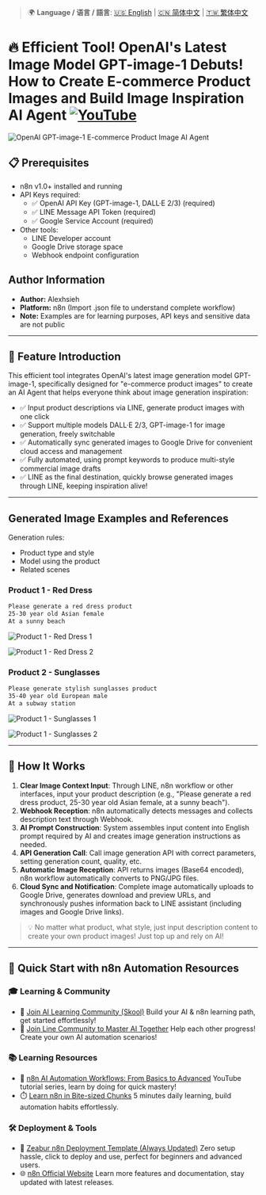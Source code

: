 > 🌍 **Language / 语言 / 語言**: [🇺🇸 English](./readme-en.md) | [🇨🇳 简体中文](./readme-cn.md) | [🇹🇼 繁体中文](./readme.md)

# 🔥 Efficient Tool! OpenAI's Latest Image Model GPT-image-1 Debuts! How to Create E-commerce Product Images and Build Image Inspiration AI Agent [![YouTube](https://img.shields.io/badge/Watch%20on-YouTube-red?logo=youtube)](https://youtu.be/DCjv00f6lXI)

![OpenAI GPT-image-1 E-commerce Product Image AI Agent](https://github.com/qwedsazxc78/ai-automation-n8n/blob/main/n8n/19-image-generate-ai-agent/cover.png?raw=true)

## 📋 Prerequisites

- n8n v1.0+ installed and running
- API Keys required:
  - ✅ OpenAI API Key (GPT-image-1, DALL·E 2/3) (required)
  - ✅ LINE Message API Token (required)
  - ✅ Google Service Account (required)
- Other tools:
  - LINE Developer account
  - Google Drive storage space
  - Webhook endpoint configuration

## Author Information

* **Author:** Alexhsieh
* **Platform:** n8n (Import .json file to understand complete workflow)
* **Note:** Examples are for learning purposes, API keys and sensitive data are not public

---

## 📌 Feature Introduction

This efficient tool integrates OpenAI's latest image generation model GPT-image-1, specifically designed for "e-commerce product images" to create an AI Agent that helps everyone think about image generation inspiration:

* ✅ Input product descriptions via LINE, generate product images with one click
* ✅ Support multiple models DALL·E 2/3, GPT-image-1 for image generation, freely switchable
* ✅ Automatically sync generated images to Google Drive for convenient cloud access and management
* ✅ Fully automated, using prompt keywords to produce multi-style commercial image drafts
* ✅ LINE as the final destination, quickly browse generated images through LINE, keeping inspiration alive!

---

## Generated Image Examples and References

Generation rules:

* Product type and style
* Model using the product
* Related scenes

### Product 1 - Red Dress

```bash
Please generate a red dress product
25-30 year old Asian female
At a sunny beach
```

![Product 1 - Red Dress 1](https://github.com/qwedsazxc78/ai-automation-n8n/blob/main/n8n/19-image-generate-ai-agent/Sample1-1.png?raw=true)

![Product 1 - Red Dress 2](https://github.com/qwedsazxc78/ai-automation-n8n/blob/main/n8n/19-image-generate-ai-agent/Sample1-2.png?raw=true)

### Product 2 - Sunglasses

```bash
Please generate stylish sunglasses product
35-40 year old European male
At a subway station
```

![Product 1 - Sunglasses 1](https://github.com/qwedsazxc78/ai-automation-n8n/blob/main/n8n/19-image-generate-ai-agent/Sample2-1.png?raw=true)

![Product 1 - Sunglasses 2](https://github.com/qwedsazxc78/ai-automation-n8n/blob/main/n8n/19-image-generate-ai-agent/Sample2-2.png?raw=true)

---

## 🔧 How It Works

1. **Clear Image Context Input**: Through LINE, n8n workflow or other interfaces, input your product description (e.g., "Please generate a red dress product, 25-30 year old Asian female, at a sunny beach").
2. **Webhook Reception**: n8n automatically detects messages and collects description text through Webhook.
3. **AI Prompt Construction**: System assembles input content into English prompt required by AI and creates image generation instructions as needed.
4. **API Generation Call**: Call image generation API with correct parameters, setting generation count, quality, etc.
5. **Automatic Image Reception**: API returns images (Base64 encoded), n8n workflow automatically converts to PNG/JPG files.
6. **Cloud Sync and Notification**: Complete image automatically uploads to Google Drive, generates download and preview URLs, and synchronously pushes information back to LINE assistant (including images and Google Drive links).

> 💡 No matter what product, what style, just input description content to create your own product images! Just top up and rely on AI!

---

## 🚀 Quick Start with n8n Automation Resources

### 🎓 Learning & Community

* 🔗 [Join AI Learning Community (Skool)](https://www.skool.com/ai-brain-alex/about?ref=5dde9b20e8e7432aa9a01df6e89685f4)
  Build your AI & n8n learning path, get started effortlessly!
* 🔗 [Join Line Community to Master AI Together](https://line.me/ti/g2/ZypIgLSzVPweRBgBqKvaRU10WEmnotuZOr7Lpg)
  Help each other progress! Create your own AI automation scenarios!

### 📚 Learning Resources

* 🎥 [n8n AI Automation Workflows: From Basics to Advanced](https://youtube.com/playlist?list=PLUf88uk7T54I83MBdbuXgUuA8rVklF4FA&si=wHsQw8YJu-erSdLd)
  YouTube tutorial series, learn by doing for quick mastery!
* ⏱️ [Learn n8n in Bite-sized Chunks](https://youtube.com/playlist?list=PLUf88uk7T54Iv6LV2NFgdTghaX2cPhtgH&si=G3gj2qn179ZFUqAZ)
  5 minutes daily learning, build automation habits effortlessly.

### 🛠️ Deployment & Tools

* 🧩 [Zeabur n8n Deployment Template (Always Updated)](https://zeabur.com/zh-TW/templates/0TUVZ7?referralDesktop=qwedsazxc78)
  Zero setup hassle, click to deploy and use, perfect for beginners and advanced users.
* 🌐 [n8n Official Website](https://n8n.io/)
  Learn more features and documentation, stay updated with latest releases.
